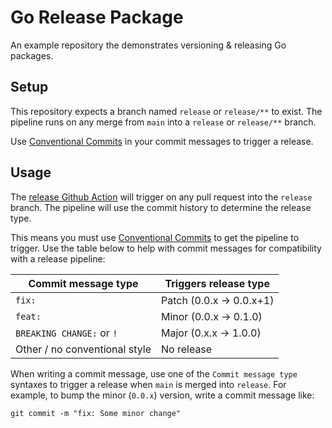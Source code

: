 # Go Release Package

An example repository the demonstrates versioning & releasing Go packages.

## Setup

This repository expects a branch named `release` or `release/**` to exist. The pipeline runs on any merge from `main` into a `release` or `release/**` branch.

Use [Conventional Commits](https://www.conventionalcommits.org/en/v1.0.0/) in your commit messages to trigger a release.

## Usage

The [release Github Action](./.github/workflows/release.yml) will trigger on any pull request into the `release` branch. The pipeline will use the commit history to determine the release type.

This means you must use [Conventional Commits](https://www.conventionalcommits.org/en/v1.0.0/) to get the pipeline to trigger. Use the table below to help with commit messages for compatibility with a release pipeline:

| Commit message type           | Triggers release type   |
| ----------------------------- | ----------------------- |
| `fix:`                        | Patch (0.0.x → 0.0.x+1) |
| `feat:`                       | Minor (0.0.x → 0.1.0)   |
| `BREAKING CHANGE:` or `!`     | Major (0.x.x → 1.0.0)   |
| Other / no conventional style | No release              |

When writing a commit message, use one of the `Commit message type` syntaxes to trigger a release when `main` is merged into `release`. For example, to bump the minor (`0.0.x`) version, write a commit message like:

```shell
git commit -m "fix: Some minor change"
```
